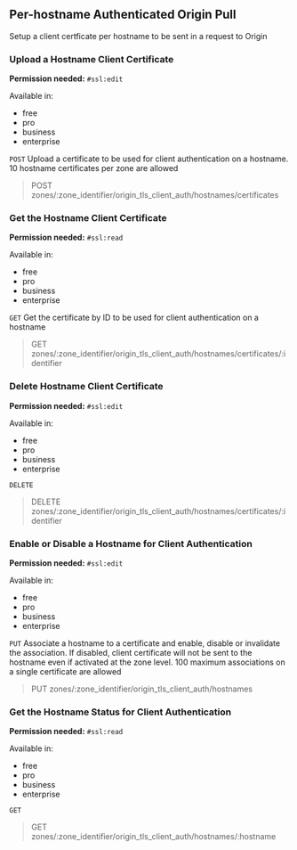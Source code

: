 ## Per-hostname Authenticated Origin Pull

Setup a client certficate per hostname to be sent in a request to Origin

### Upload a Hostname Client Certificate

**Permission needed:** `#ssl:edit`

Available in:

* free
* pro
* business
* enterprise

`POST` Upload a certificate to be used for client authentication on a hostname. 10 hostname certificates per zone are allowed

> POST zones/:zone_identifier/origin_tls_client_auth/hostnames/certificates


### Get the Hostname Client Certificate

**Permission needed:** `#ssl:read`

Available in:

* free
* pro
* business
* enterprise

`GET` Get the certificate by ID to be used for client authentication on a hostname

> GET zones/:zone_identifier/origin_tls_client_auth/hostnames/certificates/:identifier


### Delete Hostname Client Certificate

**Permission needed:** `#ssl:edit`

Available in:

* free
* pro
* business
* enterprise

`DELETE` 

> DELETE zones/:zone_identifier/origin_tls_client_auth/hostnames/certificates/:identifier


### Enable or Disable a Hostname for Client Authentication

**Permission needed:** `#ssl:edit`

Available in:

* free
* pro
* business
* enterprise

`PUT` Associate a hostname to a certificate and enable, disable or invalidate the association. If disabled, client certificate will not be sent to the hostname even if activated at the zone level. 100 maximum associations on a single certificate are allowed

> PUT zones/:zone_identifier/origin_tls_client_auth/hostnames


### Get the Hostname Status for Client Authentication

**Permission needed:** `#ssl:read`

Available in:

* free
* pro
* business
* enterprise

`GET` 

> GET zones/:zone_identifier/origin_tls_client_auth/hostnames/:hostname

